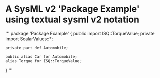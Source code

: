 # A SysML v2 'Package Example' using textual sysml v2 notation

'''
package 'Package Example' {
	public import ISQ::TorqueValue;
	private import ScalarValues::*;
	 
	private part def Automobile;
	
	public alias Car for Automobile;	                         
	alias Torque for ISQ::TorqueValue;
}
'''